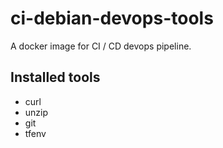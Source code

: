 # ci-debian-devops-tools
A docker image for CI / CD devops pipeline.

## Installed tools

* curl
* unzip
* git
* tfenv

